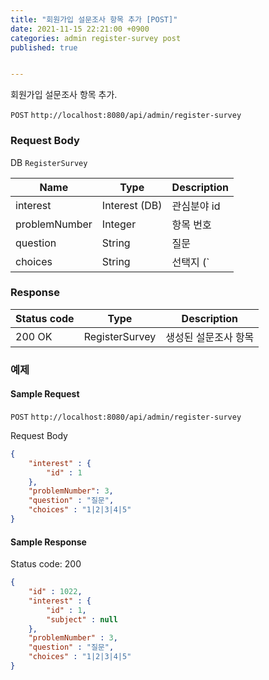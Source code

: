 ```yaml
---
title: "회원가입 설문조사 항목 추가 [POST]"
date: 2021-11-15 22:21:00 +0900
categories: admin register-survey post
published: true


---
```


회원가입 설문조사 항목 추가.

`POST` `http://localhost:8080/api/admin/register-survey`

### Request Body

DB `RegisterSurvey`

| Name          | Type          | Description                    |
| ------------- | ------------- | ------------------------------ |
| interest      | Interest (DB) | 관심분야 id                    |
| problemNumber | Integer       | 항목 번호                      |
| question      | String        | 질문                           |
| choices       | String        | 선택지 (`|`로 구분되어서 전달) |

### Response

| Status code | Type           | Description          |
| ----------- | -------------- | -------------------- |
| 200 OK      | RegisterSurvey | 생성된 설문조사 항목 |

### 예제

#### Sample Request

`POST` `http://localhost:8080/api/admin/register-survey`

Request Body

```json
{
    "interest" : {
        "id" : 1
    },
    "problemNumber": 3,
    "question" : "질문",
    "choices" : "1|2|3|4|5"
}
```

#### Sample Response

Status code: 200

```json
{
    "id" : 1022,
    "interest" : {
        "id" : 1,
        "subject" : null
    },
    "problemNumber" : 3,
    "question" : "질문",
    "choices" : "1|2|3|4|5"
}
```

